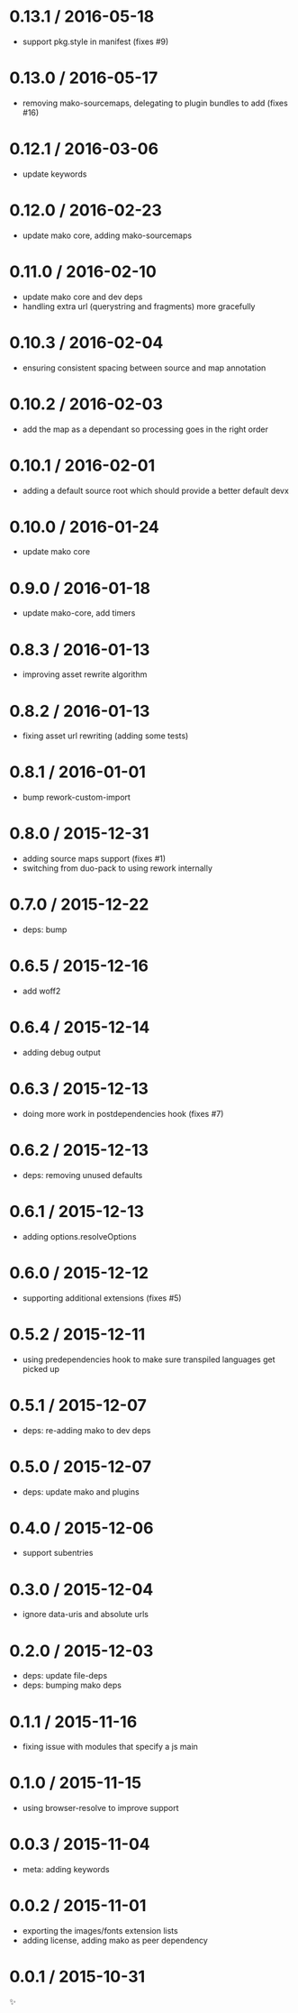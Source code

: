 
0.13.1 / 2016-05-18
===================

  * support pkg.style in manifest (fixes #9)

0.13.0 / 2016-05-17
===================

  * removing mako-sourcemaps, delegating to plugin bundles to add (fixes #16)

0.12.1 / 2016-03-06
===================

  * update keywords

0.12.0 / 2016-02-23
===================

  * update mako core, adding mako-sourcemaps

0.11.0 / 2016-02-10
===================

  * update mako core and dev deps
  * handling extra url (querystring and fragments) more gracefully

0.10.3 / 2016-02-04
===================

  * ensuring consistent spacing between source and map annotation

0.10.2 / 2016-02-03
===================

  * add the map as a dependant so processing goes in the right order

0.10.1 / 2016-02-01
===================

  * adding a default source root which should provide a better default devx

0.10.0 / 2016-01-24
===================

  * update mako core

0.9.0 / 2016-01-18
==================

  * update mako-core, add timers

0.8.3 / 2016-01-13
==================

  * improving asset rewrite algorithm

0.8.2 / 2016-01-13
==================

  * fixing asset url rewriting (adding some tests)

0.8.1 / 2016-01-01
==================

  * bump rework-custom-import

0.8.0 / 2015-12-31
==================

  * adding source maps support (fixes #1)
  * switching from duo-pack to using rework internally

0.7.0 / 2015-12-22
==================

  * deps: bump

0.6.5 / 2015-12-16
==================

  * add woff2

0.6.4 / 2015-12-14
==================

  * adding debug output

0.6.3 / 2015-12-13
==================

  * doing more work in postdependencies hook (fixes #7)

0.6.2 / 2015-12-13
==================

  * deps: removing unused defaults

0.6.1 / 2015-12-13
==================

  * adding options.resolveOptions

0.6.0 / 2015-12-12
==================

  * supporting additional extensions (fixes #5)

0.5.2 / 2015-12-11
==================

  * using predependencies hook to make sure transpiled languages get picked up

0.5.1 / 2015-12-07
==================

  * deps: re-adding mako to dev deps

0.5.0 / 2015-12-07
==================

  * deps: update mako and plugins

0.4.0 / 2015-12-06
==================

  * support subentries

0.3.0 / 2015-12-04
==================

  * ignore data-uris and absolute urls

0.2.0 / 2015-12-03
==================

  * deps: update file-deps
  * deps: bumping mako deps

0.1.1 / 2015-11-16
==================

  * fixing issue with modules that specify a js main

0.1.0 / 2015-11-15
==================

  * using browser-resolve to improve support

0.0.3 / 2015-11-04
==================

  * meta: adding keywords

0.0.2 / 2015-11-01
==================

  * exporting the images/fonts extension lists
  * adding license, adding mako as peer dependency

0.0.1 / 2015-10-31
==================

:sparkles:
